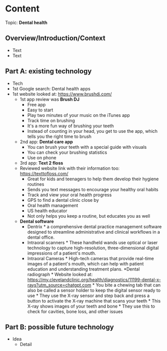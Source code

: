 # Content
Topic: **Dental health**

## Overview/Introduction/Context
* Text
* Text

## Part A: existing technology
* Tech
* 1st Google search: Dental health apps
* 1st website looked at: https://www.brushdj.com/
  * 1st app review was **Brush DJ**
      * Free app
      * Easy to start
      * Play two minutes of your music on the iTunes app
      * Track time on brushing
      * It's a more fun way of brushing your teeth
      * Instead of counting in your head, you get to use the app, which tells you the right time to brush
  * 2nd app: **Dental care app**
      * You can brush your teeth with a special guide with visuals
      * You can check your brushing statistics
      * Use on phone
  * 3rd app: **Text 2 floss**
  * Reviewed website link with their information too: https://texttofloss.com/
      * Great for kids and teenagers to help them develop their hygiene routines
      * Sends you text messages to encourage your healthy oral habits
      * Track and view your oral health progress
      * GPS to find a dental clinic close by
      * Oral health management
      * US health educator
      * Not only helps you keep a routine, but educates you as well
  * **Dental software**
      * Dentrix
            * a comprehensive dental practice management software designed to streamline administrative and clinical workflows in a dental office. 
      * Intraoral scanners
            * These handheld wands use optical or laser technology to capture high-resolution, three-dimensional digital impressions of a patient's mouth.
      * Intraoral Cameras
            * High-tech cameras that provide real-time images of a patient's mouth, which can help with patient education and understanding treatment plans.
      *Dental radiograph
            * Website looked at: https://my.clevelandclinic.org/health/diagnostics/11199-dental-x-rays?utm_source=chatgpt.com
            * You bite a chewing tab that can also be called a sensor holder to keep the digital sensor ready to use
            * They use the X-ray sensor and step back and press a button to activate the X-ray machine that scans your teeth
            * This X-ray shows images of your teeth and bone
            * They use this to check for cavities, bone loss, and other issues
## Part B: possible future technology
* Idea
  * Detail
